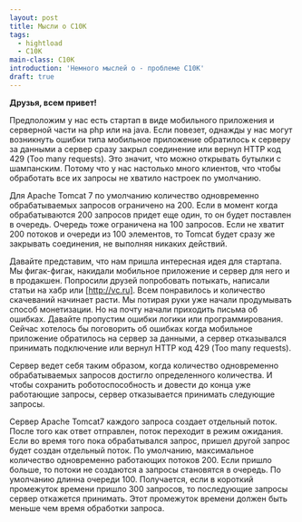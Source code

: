 ```yaml
---
layout: post
title: Мысли о C10K
tags:
  - hightload
  - C10K
main-class: C10K
introduction: 'Немного мыслей о - проблеме C10K'
draft: true
---
```


**Друзья, всем привет!**

Предположим у нас есть стартап в виде мобильного приложения и серверной части на php или на java.
Если повезет, однажды у нас могут возникнуть ошибки типа мобильное приложение обратилось к серверу за данными а сервер сразу закрыл соединение или вернул HTTP код 429 (Too many requests). 
Это значит, что можно открывать бутылки с шампанским. 
Потому что у нас настолько много клиентов, что чтобы обработать все их запросы не хватило настроек по умолчанию.

Для Apache Tomcat 7 по умолчанию количество одновременно обрабатываемых запросов ограничено на 200. 
Если в момент когда обрабатываются 200 запросов придет еще один, то он будет поставлен в очередь. 
Очередь тоже ограничена на 100 запросов. Если не хватит 200 потоков и очереди из 100 элементов, то Tomcat будет сразу же закрывать соединения, не выполняя никаких действий.


Давайте представим, что нам пришла интересная идея для стартапа. 
Мы фигак-фигак, накидали мобильное приложение и сервер для него и в продакшен. 
Попросили друзей попробовать потыкать, написали статьи на хабр или [http://vc.ru]. 
Всем понравилось и количество скачеваний начинает расти. 
Мы потирая руки уже начали продумывать способ монетизации. 
Но на почту начали приходить письма об ошибках. 
Давайте пропустим ошибки логики или программирования. 
Сейчас хотелось бы поговорить об ошибках когда мобильное приложение обратилось на сервер за данными,
а сервер отказывался принимать подключение или вернул HTTP код 429 (Too many requests).

Сервер ведет себя таким образом, когда количество одновременно обрабатываемых запросов достигло определенного количества. 
И чтобы сохранить роботоспособность и довести до конца уже работающие запросы, сервер отказывается принимать следующие запросы. 

Сервер Apache Tomcat7 каждого запроса создает отдельный поток.
После того как ответ отправлен, поток переходит в режим ожидания.
Если во время того пока обрабатывался запрос, пришел другой запрос будет создан отдельный поток.
По умолчанию, максимальное количество одновременно работающих потоков 200. Если пришло больше, то потоки не создаются а запросы становятся в очередь. По умолчанию длинна очереди 100. Получается, если в короткий промежуток времени пришло 300 запросов, то последующие запросы сервер откажется принимать. Этот промежуток времени должен быть меньше чем время обработки запроса.
 
